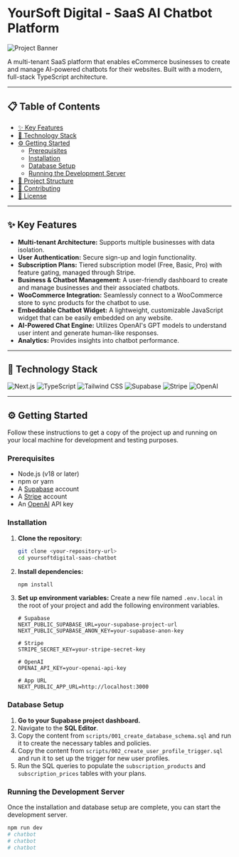 # YourSoft Digital - SaaS AI Chatbot Platform

![Project Banner](https://via.placeholder.com/1200x300.png?text=YourSoft+Digital+AI+Chatbot)

A multi-tenant SaaS platform that enables eCommerce businesses to create and manage AI-powered chatbots for their websites. Built with a modern, full-stack TypeScript architecture.

---

## 📋 Table of Contents

- [✨ Key Features](#-key-features)
- [🚀 Technology Stack](#-technology-stack)
- [⚙️ Getting Started](#️-getting-started)
  - [Prerequisites](#prerequisites)
  - [Installation](#installation)
  - [Database Setup](#database-setup)
  - [Running the Development Server](#running-the-development-server)
- [📁 Project Structure](#-project-structure)
- [🤝 Contributing](#-contributing)
- [📄 License](#-license)

---

## ✨ Key Features

- **Multi-tenant Architecture:** Supports multiple businesses with data isolation.
- **User Authentication:** Secure sign-up and login functionality.
- **Subscription Plans:** Tiered subscription model (Free, Basic, Pro) with feature gating, managed through Stripe.
- **Business & Chatbot Management:** A user-friendly dashboard to create and manage businesses and their associated chatbots.
- **WooCommerce Integration:** Seamlessly connect to a WooCommerce store to sync products for the chatbot to use.
- **Embeddable Chatbot Widget:** A lightweight, customizable JavaScript widget that can be easily embedded on any website.
- **AI-Powered Chat Engine:** Utilizes OpenAI's GPT models to understand user intent and generate human-like responses.
- **Analytics:** Provides insights into chatbot performance.

---

## 🚀 Technology Stack

![Next.js](https://img.shields.io/badge/Next.js-000000?style=for-the-badge&logo=nextdotjs&logoColor=white)
![TypeScript](https://img.shields.io/badge/TypeScript-3178C6?style=for-the-badge&logo=typescript&logoColor=white)
![Tailwind CSS](https://img.shields.io/badge/Tailwind_CSS-38B2AC?style=for-the-badge&logo=tailwind-css&logoColor=white)
![Supabase](https://img.shields.io/badge/Supabase-3FCF8E?style=for-the-badge&logo=supabase&logoColor=white)
![Stripe](https://img.shields.io/badge/Stripe-626CD9?style=for-the-badge&logo=stripe&logoColor=white)
![OpenAI](https://img.shields.io/badge/OpenAI-412991?style=for-the-badge&logo=openai&logoColor=white)

---

## ⚙️ Getting Started

Follow these instructions to get a copy of the project up and running on your local machine for development and testing purposes.

### Prerequisites

- Node.js (v18 or later)
- npm or yarn
- A [Supabase](https://supabase.com/) account
- A [Stripe](https://stripe.com/) account
- An [OpenAI](https://openai.com/) API key

### Installation

1.  **Clone the repository:**
    ```bash
    git clone <your-repository-url>
    cd yoursoftdigital-saas-chatbot
    ```

2.  **Install dependencies:**
    ```bash
    npm install
    ```

3.  **Set up environment variables:**
    Create a new file named `.env.local` in the root of your project and add the following environment variables.

    ```env
    # Supabase
    NEXT_PUBLIC_SUPABASE_URL=your-supabase-project-url
    NEXT_PUBLIC_SUPABASE_ANON_KEY=your-supabase-anon-key

    # Stripe
    STRIPE_SECRET_KEY=your-stripe-secret-key

    # OpenAI
    OPENAI_API_KEY=your-openai-api-key

    # App URL
    NEXT_PUBLIC_APP_URL=http://localhost:3000
    ```

### Database Setup

1.  **Go to your Supabase project dashboard.**
2.  Navigate to the **SQL Editor**.
3.  Copy the content from `scripts/001_create_database_schema.sql` and run it to create the necessary tables and policies.
4.  Copy the content from `scripts/002_create_user_profile_trigger.sql` and run it to set up the trigger for new user profiles.
5.  Run the SQL queries to populate the `subscription_products` and `subscription_prices` tables with your plans.

### Running the Development Server

Once the installation and database setup are complete, you can start the development server.

```bash
npm run dev
# chatbot
# chatbot
# chatbot
